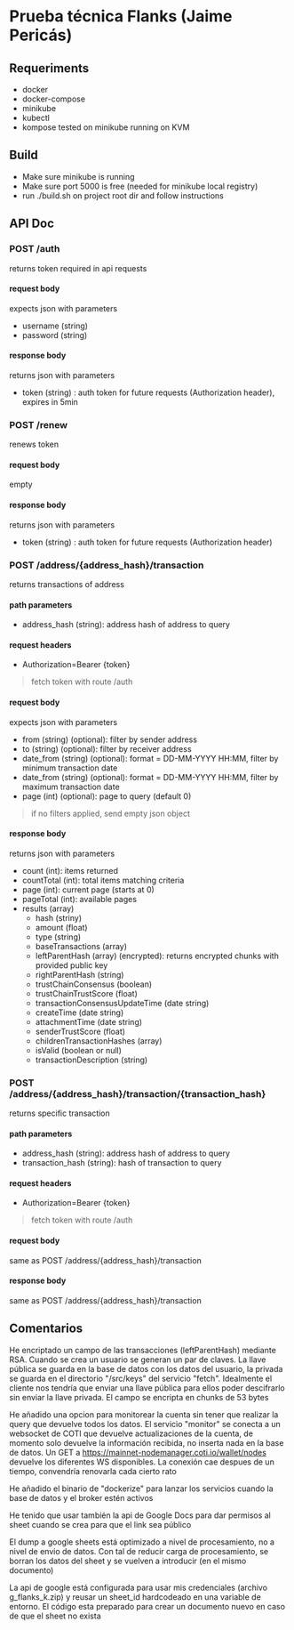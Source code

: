 # Prueba técnica Flanks (Jaime Pericás)

## Requeriments
- docker
- docker-compose
- minikube
- kubectl
- kompose
tested on minikube running on KVM

## Build

- Make sure minikube is running
- Make sure port 5000 is free (needed for minikube local registry)
- run ./build.sh on project root dir and follow instructions

## API Doc

### POST /auth

returns token required in api requests

#### request body
expects json with parameters
- username (string)
- password (string)

#### response body
returns json with parameters
- token (string) : auth token for future requests (Authorization header), expires in 5min


### POST /renew

renews token

#### request body
empty

#### response body
returns json with parameters
- token (string) : auth token for future requests (Authorization header)


### POST /address/{address_hash}/transaction

returns transactions of address

#### path parameters
- address_hash (string): address hash of address to query

#### request headers
- Authorization=Bearer {token}
> fetch token with route /auth

#### request body
expects json with parameters
- from (string) (optional): filter by sender address
- to (string) (optional): filter by receiver address
- date_from (string) (optional): format = DD-MM-YYYY HH:MM, filter by minimum transaction date
- date_from (string) (optional): format = DD-MM-YYYY HH:MM, filter by maximum transaction date
- page (int) (optional): page to query (default 0)
> if no filters applied, send empty json object

#### response body
returns json with parameters
- count (int): items returned
- countTotal (int): total items matching criteria
- page (int): current page (starts at 0)
- pageTotal (int): available pages
- results (array)
  - hash (striny)
  - amount (float)
  - type (string)
  - baseTransactions (array)
  - leftParentHash (array) (encrypted): returns encrypted chunks with provided public key
  - rightParentHash (string)
  - trustChainConsensus (boolean)
  - trustChainTrustScore (float)
  - transactionConsensusUpdateTime (date string)
  - createTime (date string)
  - attachmentTime (date string)
  - senderTrustScore (float)
  - childrenTransactionHashes (array)
  - isValid (boolean or null)
  - transactionDescription (string)


### POST /address/{address_hash}/transaction/{transaction_hash}

returns specific transaction

#### path parameters
- address_hash (string): address hash of address to query
- transaction_hash (string): hash of transaction to query

#### request headers
- Authorization=Bearer {token}
> fetch token with route /auth

#### request body
same as POST /address/{address_hash}/transaction

#### response body
same as POST /address/{address_hash}/transaction

## Comentarios

He encriptado un campo de las transacciones (leftParentHash) mediante RSA. Cuando se crea un usuario se generan un par de claves. La llave pública se guarda en la base de datos con los datos del usuario, la privada se guarda en el directorio "/src/keys" del servicio "fetch". Idealmente el cliente nos tendría que enviar una llave pública para ellos poder descifrarlo sin enviar la llave privada. El campo se encripta en chunks de 53 bytes

He añadido una opcion para monitorear la cuenta sin tener que realizar la query que devuelve todos los datos. El servicio "monitor" se conecta a un websocket de COTI que devuelve actualizaciones de la cuenta, de momento solo devuelve la información recibida, no inserta nada en la base de datos. Un GET a https://mainnet-nodemanager.coti.io/wallet/nodes devuelve los diferentes WS disponibles. La conexión cae despues de un tiempo, convendría renovarla cada cierto rato

He añadido el binario de "dockerize" para lanzar los servicios cuando la base de datos y el broker estén activos

He tenido que usar también la api de Google Docs para dar permisos al sheet cuando se crea para que el link sea público

El dump a google sheets está optimizado a nivel de procesamiento, no a nivel de envio de datos. Con tal de reducir carga de procesamiento, se borran los datos del sheet y se vuelven a introducir (en el mismo documento)

La api de google está configurada para usar mis credenciales (archivo g_flanks_k.zip) y reusar un sheet_id hardcodeado en una variable de entorno. El código esta preparado para crear un documento nuevo en caso de que el sheet no exista
